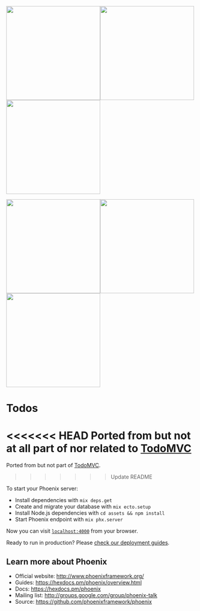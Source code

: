 <img src="https://raw.githubusercontent.com/smeade/phoenix_todomvc/master/priv/docs/todos1.png" width="250" /><img src="https://raw.githubusercontent.com/smeade/phoenix_todomvc/master/priv/docs/todos4.png" width="250" /><img src="https://raw.githubusercontent.com/smeade/phoenix_todomvc/master/priv/docs/todos5.png" width="250" />

<img src="https://raw.githubusercontent.com/smeade/phoenix_todomvc/master/priv/docs/todos11.png" width="250" /><img src="https://raw.githubusercontent.com/smeade/phoenix_todomvc/master/priv/docs/todos9.png" width="250" /><img src="https://raw.githubusercontent.com/smeade/phoenix_todomvc/master/priv/docs/todos8.png" width="250" />

# Todos

<<<<<<< HEAD
Ported from but not at all part of nor related to <a href="http://todomvc.com">TodoMVC</a>
=======
Ported from but not part of <a href="http://todomvc.com">TodoMVC</a>.
>>>>>>> Update README

To start your Phoenix server:

  * Install dependencies with `mix deps.get`
  * Create and migrate your database with `mix ecto.setup`
  * Install Node.js dependencies with `cd assets && npm install`
  * Start Phoenix endpoint with `mix phx.server`

Now you can visit [`localhost:4000`](http://localhost:4000) from your browser.

Ready to run in production? Please [check our deployment guides](https://hexdocs.pm/phoenix/deployment.html).

## Learn more about Phoenix

  * Official website: http://www.phoenixframework.org/
  * Guides: https://hexdocs.pm/phoenix/overview.html
  * Docs: https://hexdocs.pm/phoenix
  * Mailing list: http://groups.google.com/group/phoenix-talk
  * Source: https://github.com/phoenixframework/phoenix

